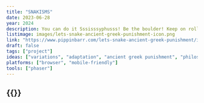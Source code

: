 ```yaml
---
title: "SNAKISMS"
date: 2023-06-28
year: 2024
description: You can do it Sssisssyphusss! Be the boulder! Keep on rollin’! Don’t ssstop! Never give up! No retreat! No sssurrender! No end in sssight! Just deliciousss Greek torment asss far asss the eye can sssee and asss fassst asss the fingersss can type!
listimage: images/lets-snake-ancient-greek-punishment-icon.png
link: "https://www.pippinbarr.com/lets-snake-ancient-greek-punishment/info/"
draft: false
tags: ["project"]
ideas: ["variations", "adaptation", "ancient greek punishment", "philosophy"]
platforms: ["browser", "mobile-friendly"]
tools: ["phaser"]
---
```


## {{<param title >}}
